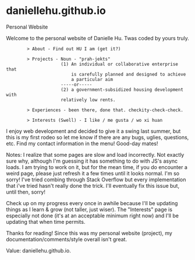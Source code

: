 # daniellehu.github.io
Personal Website

Welcome to the personal website of Danielle Hu. Twas coded by yours truly.

            > About - Find out HU I am (get it?)

            > Projects - Noun - "prah-jekts"
                         (1) An individual or collaborative enterprise that 
                             is carefully planned and designed to achieve 
                             a particular aim
                         -----or-----
                         (2) a government-subsidized housing development with 
                         relatively low rents.

            > Experiences - been there, done that. checkity-check-check.

            > Interests (Swell) - I like / me gusta / wo xi huan
            
  I enjoy web development and decided to give it a swing last summer,
  but this is my first rodeo so let me know if there are 
  any bugs, uglies, questions, etc. Find my contact
  information in the menu! Good-day mates!
            
            
  Notes: I realize that some pages are slow and load incorrectly.
  Not exactly sure why, although I'm guessing it has something to do
  with JS's async loads. I am trying to work on it, but for the mean time,
  if you do encounter a weird page, please just refresh it a few times
  until it looks normal. I'm so sorry! I've tried combing through
  Stack Overflow but every implementation that i've tried hasn't really
  done the trick. I'll eventually fix this issue but, until then, sorry!

  Check up on my progress every once in awhile because I'll be updating
  things as I learn & grow (not taller, just wiser). The "Interests" page
  is especially not done (it's at an acceptable minimum right now) and I'll
  be updating that when time permits.
  
  Thanks for reading! Since this was my personal website (project), my 
  documentation/comments/style overall isn't great.
  
  
  Value:
  daniellehu.github.io.
